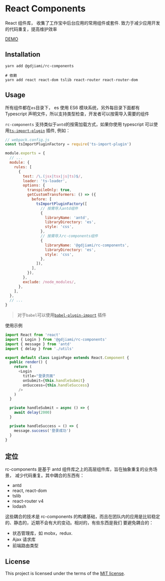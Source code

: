 # React Components

React 组件库， 收集了工作宝中后台应用的常用组件或套件. 致力于减少应用开发的代码重复，提高维护效率

[DEMO](http://demo.ejiahe.com/api/rc-components/#/)

## Installation

```shell
yarn add @gdjiami/rc-components

# 依赖
yarn add react react-dom tslib react-router react-router-dom
```

## Usage

所有组件都在`es`目录下， es 使用 ES6 模块系统，另外每目录下面都有 Typescript 声明文件，所以支持类型检查，开发者可以按需导入需要的组件

`rc-components` 支持类似于`antd`的按需加载方式，如果你使用 typescript 可以使用[`ts-import-plugin`](https://github.com/Brooooooklyn/ts-import-plugin) 插件, 例如：

```js
// webpack.config.js
const tsImportPluginFactory = require('ts-import-plugin')

module.exports = {
  // ...
  module: {
    rules: [
      {
        test: /\.(jsx|tsx|js|ts)$/,
        loader: 'ts-loader',
        options: {
          transpileOnly: true,
          getCustomTransformers: () => ({
            before: [
              tsImportPluginFactory([
                // 按需导入antd组件
                {
                  libraryName: 'antd',
                  libraryDirectory: 'es',
                  style: 'css',
                },
                // 按需导入rc-components组件
                {
                  libraryName: '@gdjiami/rc-components',
                  libraryDirectory: 'es',
                  style: 'css',
                },
              ]),
            ],
          }),
        },
        exclude: /node_modules/,
      },
    ],
  },
  // ...
}
```

> 对于`babel`可以使用[`babel-plugin-import`](https://github.com/ant-design/babel-plugin-import) 插件

使用示例

```typescript
import React from 'react'
import { Login } from '@gdjiami/rc-components'
import { message } from 'antd'
import { delay } from './utils'

export default class LoginPage extends React.Component {
  public render() {
    return (
      <Login
        title="登录页面"
        onSubmit={this.handleSubmit}
        onSuccess={this.handleSuccess}
      />
    )
  }

  private handleSubmit = async () => {
    await delay(2000)
  }

  private handleSuccess = () => {
    message.success('登录成功')
  }
}
```

## 定位

rc-components 是基于 antd 组件库之上的高层组件库，旨在抽象重复的业务场景， 减少代码重复。其中耦合的东西有：

- antd
- react, react-dom
- tslib
- react-router v4
- lodash

这些耦合的技术是 rc-components 的构建基础，而且在团队内的应用是比较稳定的、静态的，近期不会有大的变动。相对的，有些东西是我们
要避免耦合的：

- 状态管理库，如 mobx，redux.
- Ajax 请求库
- 前端路由类型

## License

This project is licensed under the terms of the
[MIT license](LICENSE).
